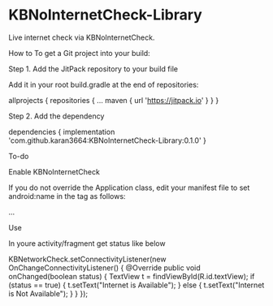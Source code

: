 # KBNoInternetCheck-Library
Live internet check via KBNoInternetCheck.



How to
To get a Git project into your build:

Step 1. Add the JitPack repository to your build file

Add it in your root build.gradle at the end of repositories:

allprojects {
		repositories {
			...
			maven { url 'https://jitpack.io' }
		}
	}
	
Step 2. Add the dependency

dependencies {
	        implementation 'com.github.karan3664:KBNoInternetCheck-Library:0.1.0'
	}
	
To-do

Enable KBNoInternetCheck

If you do not override the Application class, edit your manifest file to set android:name in the tag as follows:


<?xml version="1.0" encoding="utf-8"?>
<manifest xmlns:android="http://schemas.android.com/apk/res/android"
    package="com.example.myapp">
    <application
            android:name="org.sumon.eagleeye.App" >
        ...
    </application>
</manifest>

Use

In youre activity/fragment get status like below

 KBNetworkCheck.setConnectivityListener(new OnChangeConnectivityListener() {
            @Override
            public void onChanged(boolean status) {
                TextView t = findViewById(R.id.textView);
                if (status == true) {
                    t.setText("Internet is Available");
                } else {
                    t.setText("Internet is Not Available");
                }
            }
        });
